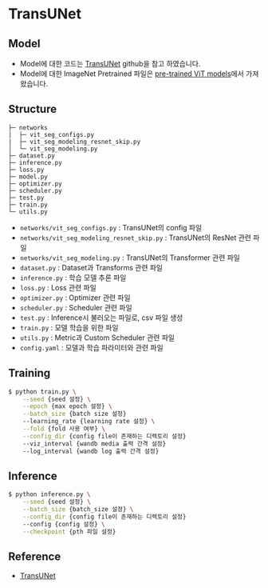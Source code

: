 # TransUNet
## Model
- Model에 대한 코드는 [TransUNet](https://github.com/Beckschen/TransUNet) github을 참고 하였습니다.
- Model에 대한 ImageNet Pretrained 파일은 [pre-trained ViT models](https://console.cloud.google.com/storage/browser/vit_models)에서 가져왔습니다.

## Structure
```
├─ networks                                 
|  ├─ vit_seg_configs.py
|  ├─ vit_seg_modeling_resnet_skip.py
│  └─ vit_seg_modeling.py
├─ dataset.py
├─ inference.py
├─ loss.py
├─ model.py
├─ optimizer.py
├─ scheduler.py
├─ test.py
├─ train.py
└─ utils.py
```
- `networks/vit_seg_configs.py` : TransUNet의 config 파일
- `networks/vit_seg_modeling_resnet_skip.py` : TransUNet의 ResNet 관련 파일
- `networks/vit_seg_modeling.py` : TransUNet의 Transformer 관련 파일
- `dataset.py` : Dataset과 Transforms 관련 파일
- `inference.py` : 학습 모델 추론 파일
- `loss.py` : Loss 관련 파일
- `optimizer.py` : Optimizer 관련 파일
- `scheduler.py` : Scheduler 관련 파일
- `test.py` : Inference시 불러오는 파일로, csv 파일 생성
- `train.py` : 모델 학습을 위한 파일
- `utils.py` : Metric과 Custom Scheduler 관련 파일
- `config.yaml` : 모델과 학습 파라미터와 관련 파일

## Training
```bash
$ python train.py \
    --seed {seed 설정} \
    --epoch {max epoch 설정} \
    --batch_size {batch size 설정}
    --learning_rate {learning rate 설정} \
    --fold {fold 사용 여부} \
    --config_dir {config file이 존재하는 디렉토리 설정}
    --viz_interval {wandb media 출력 간격 설정}
    --log_interval {wandb log 출력 간격 설정}
```


## Inference
```bash
$ python inference.py \
    --seed {seed 설정} \
    --batch_size {batch_size 설정} \
    --config_dir {config file이 존재하는 디렉토리 설정}
    --config {config 설정} \
    --checkpoint {pth 파일 설정}
```

## Reference
- [TransUNet](https://github.com/Beckschen/TransUNet)